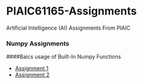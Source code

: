 # PIAIC61165-Assignments
Artificial Intelligence (AI) Assignments From PIAIC
### Numpy Assignments
####Baics usage of Built-In Numpy Functions
* [Assignment 1](https://github.com/iSunnyAli/PIAIC61165-Assignments/blob/main/AI/Q2/NumPy%20Assigments/PIAIC61165_Assignment1.ipynb)
* [Assignment 2](https://github.com/iSunnyAli/PIAIC61165-Assignments/blob/main/AI/Q2/NumPy%20Assigments/PIAIC61165_Assignment2.ipynb)
